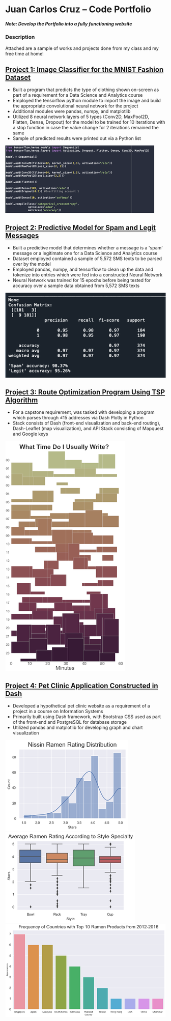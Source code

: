 # Juan Carlos Cruz – Code Portfolio
##### Note: Develop the Portfolio into a fully functioning website

### Description
Attached are a sample of works and projects done from my class and my free time at home!

## [Project 1: Image Classifier for the MNIST Fashion Dataset](https://github.com/jmcruz14/jay-cruz-code-folio-2022/tree/main/image_classifier_project)
* Built a program that predicts the type of clothing shown on-screen as part of a requirement for a Data Science and Analytics course
* Employed the tensorflow python module to import the image and build the appropriate convolutional neural network for the project
* Additional modules were pandas, numpy, and matplotlib
* Utilized 8 neural network layers of 5 types (Conv2D, MaxPool2D, Flatten, Dense, Dropout) for the model to be trained for 10 iterations with a stop function in case the value change for 2 iterations remained the same
* Sample of predicted results were printed out via a Python list

![](/image_classifier_project/image-classifier-code-snippet.png)

## [Project 2: Predictive Model for Spam and Legit Messages](https://github.com/jmcruz14/jay-cruz-code-folio-2022/tree/main/predictive_text_modelling)
* Built a predictive model that determines whether a message is a 'spam' message or a legitimate one for a Data Science and Analytics course
* Dataset employed contained a sample of 5,572 SMS texts to be parsed over by the model
* Employed pandas, numpy, and tensorflow to clean up the data and tokenize into entries which were fed into a constructed Neural Network
* Neural Network was trained for 15 epochs before being tested for accuracy over a sample data obtained from 5,572 SMS texts

![](/predictive_text_modelling/spam-legit-confusionmatrix.png)

## [Project 3: Route Optimization Program Using TSP Algorithm](https://github.com/jmcruz14/jay-cruz-code-folio-2022/tree/main/route_optimizer_capstone)
* For a capstone requirement, was tasked with developing a program which parses through ≤15 addresses via Dash Plotly in Python
* Stack consists of Dash (front-end visualization and back-end routing), Dash-Leaflet (map visualization), and API Stack consisting of Mapquest and Google keys

![](/PROJECT-3/journalfreq_graph-smaller.png)

## [Project 4: Pet Clinic Application Constructed in Dash](https://github.com/jmcruz14/jay-cruz-code-folio-2022/tree/main/pet-clinic-project)
* Developed a hypothetical pet clinic website as a requirement of a project in a course on Information Systems
* Primarily built using Dash framework, with Bootstrap CSS used as part of the front-end and PostgreSQL for database storage
* Utilized pandas and matplotlib for developing graph and chart visualization

![](/PROJECT-4/ramen_rating_nissin-dist.png)
![](/PROJECT-4/ramen_rating_style.png)
![](/PROJECT-4/ramen_rating_top-10.png)
